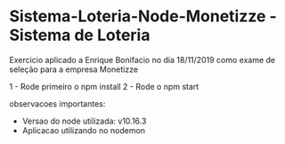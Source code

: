# Sistema-Loteria-Node-Monetizze - Sistema de Loteria

Exercicio aplicado a Enrique Bonifacio no dia 18/11/2019 como exame de seleção para a empresa Monetizze

1 - Rode primeiro o npm install
2 - Rode o npm start

observacoes importantes: 
* Versao do node utilizada: v10.16.3
* Aplicacao utilizando no nodemon

